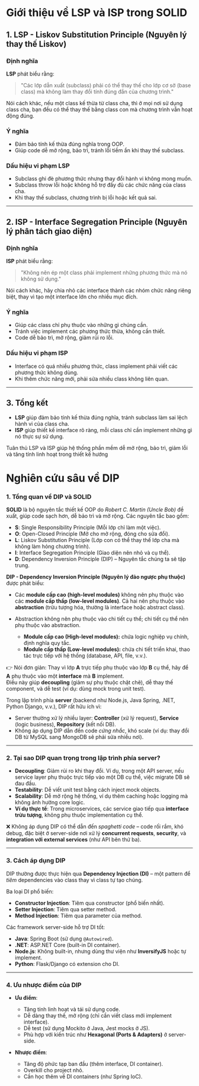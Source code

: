 # Giới thiệu về LSP và ISP trong SOLID

## 1. LSP - Liskov Substitution Principle (Nguyên lý thay thế Liskov)

### Định nghĩa
**LSP** phát biểu rằng:
> "Các lớp dẫn xuất (subclass) phải có thể thay thế cho lớp cơ sở (base class) mà không làm thay đổi tính đúng đắn của chương trình."

Nói cách khác, nếu một class kế thừa từ class cha, thì ở mọi nơi sử dụng class cha, bạn đều có thể thay thế bằng class con mà chương trình vẫn hoạt động đúng.

### Ý nghĩa
- Đảm bảo tính kế thừa đúng nghĩa trong OOP.
- Giúp code dễ mở rộng, bảo trì, tránh lỗi tiềm ẩn khi thay thế subclass.

### Dấu hiệu vi phạm LSP
- Subclass ghi đè phương thức nhưng thay đổi hành vi không mong muốn.
- Subclass throw lỗi hoặc không hỗ trợ đầy đủ các chức năng của class cha.
- Khi thay thế subclass, chương trình bị lỗi hoặc kết quả sai.


---

## 2. ISP - Interface Segregation Principle (Nguyên lý phân tách giao diện)

### Định nghĩa
**ISP** phát biểu rằng:
> "Không nên ép một class phải implement những phương thức mà nó không sử dụng."

Nói cách khác, hãy chia nhỏ các interface thành các nhóm chức năng riêng biệt, thay vì tạo một interface lớn cho nhiều mục đích.

### Ý nghĩa
- Giúp các class chỉ phụ thuộc vào những gì chúng cần.
- Tránh việc implement các phương thức thừa, không cần thiết.
- Code dễ bảo trì, mở rộng, giảm rủi ro lỗi.

### Dấu hiệu vi phạm ISP
- Interface có quá nhiều phương thức, class implement phải viết các phương thức không dùng.
- Khi thêm chức năng mới, phải sửa nhiều class không liên quan.


---

## 3. Tổng kết

- **LSP** giúp đảm bảo tính kế thừa đúng nghĩa, tránh subclass làm sai lệch hành vi của class cha.
- **ISP** giúp thiết kế interface rõ ràng, mỗi class chỉ cần implement những gì nó thực sự sử dụng.

Tuân thủ LSP và ISP giúp hệ thống phần mềm dễ mở rộng, bảo trì, giảm lỗi và tăng tính linh hoạt trong thiết kế hướng



# Nghiên cứu sâu về DIP

### 1. **Tổng quan về DIP và SOLID**

**SOLID** là bộ nguyên tắc thiết kế OOP do *Robert C. Martin (Uncle Bob)* đề xuất, giúp code sạch hơn, dễ bảo trì và mở rộng. Các nguyên tắc bao gồm:

- **S**: Single Responsibility Principle (Mỗi lớp chỉ làm một việc).
- **O**: Open-Closed Principle (Mở cho mở rộng, đóng cho sửa đổi).
- **L**: Liskov Substitution Principle (Lớp con có thể thay thế lớp cha mà không làm hỏng chương trình).
- **I**: Interface Segregation Principle (Giao diện nên nhỏ và cụ thể).
- **D**: Dependency Inversion Principle (DIP) – Nguyên tắc chúng ta sẽ tập trung.

**DIP - Dependency Inversion Principle (Nguyên lý đảo ngược phụ thuộc)** được phát biểu:  

- Các **module cấp cao (high-level modules)** không nên phụ thuộc vào các **module cấp thấp (low-level modules)**. Cả hai nên phụ thuộc vào **abstraction** (trừu tượng hóa, thường là interface hoặc abstract class).  
- Abstraction không nên phụ thuộc vào chi tiết cụ thể; chi tiết cụ thể nên phụ thuộc vào abstraction.  

  - **Module cấp cao (High-level modules):** chứa logic nghiệp vụ chính, định nghĩa quy tắc.  
  - **Module cấp thấp (Low-level modules):** chứa chi tiết triển khai, thao tác trực tiếp với hệ thống (database, API, file, v.v.).  

👉 Nói đơn giản: Thay vì lớp **A** trực tiếp phụ thuộc vào lớp **B** cụ thể, hãy để **A** phụ thuộc vào một **interface** mà **B** implement.  
Điều này giúp **decoupling** (giảm sự phụ thuộc chặt chẽ), dễ thay thế component, và dễ test (ví dụ: dùng mock trong unit test).  

Trong lập trình phía **server** (backend như Node.js, Java Spring, .NET, Python Django, v.v.), DIP rất hữu ích vì:

- Server thường xử lý nhiều layer: **Controller** (xử lý request), **Service** (logic business), **Repository** (kết nối DB).  
- Không áp dụng DIP dẫn đến code *cứng nhắc*, khó scale (ví dụ: thay đổi DB từ MySQL sang MongoDB sẽ phải sửa nhiều nơi).  

---

### 2. **Tại sao DIP quan trọng trong lập trình phía server?**

- **Decoupling**: Giảm rủi ro khi thay đổi. Ví dụ, trong một API server, nếu service layer phụ thuộc trực tiếp vào một DB cụ thể, việc migrate DB sẽ đau đầu.  
- **Testability**: Dễ viết unit test bằng cách inject mock objects.  
- **Scalability**: Dễ mở rộng hệ thống, ví dụ thêm caching hoặc logging mà không ảnh hưởng core logic.  
- **Ví dụ thực tế**: Trong microservices, các service giao tiếp qua **interface trừu tượng**, không phụ thuộc implementation cụ thể.  

❌ Không áp dụng DIP có thể dẫn đến *spaghetti code* – code rối rắm, khó debug, đặc biệt ở server-side nơi xử lý **concurrent requests**, **security**, và **integration với external services** (như API bên thứ ba).  

---

### 3. **Cách áp dụng DIP**

DIP thường được thực hiện qua **Dependency Injection (DI)** – một pattern để *tiêm* dependencies vào class thay vì class tự tạo chúng.  

Ba loại DI phổ biến:  
- **Constructor Injection**: Tiêm qua constructor (phổ biến nhất).  
- **Setter Injection**: Tiêm qua setter method.  
- **Method Injection**: Tiêm qua parameter của method.  

Các framework server-side hỗ trợ DI tốt:  
- **Java**: Spring Boot (sử dụng `@Autowired`).  
- **.NET**: ASP.NET Core (built-in DI container).  
- **Node.js**: Không built-in, nhưng dùng thư viện như **InversifyJS** hoặc tự implement.  
- **Python**: Flask/Django có extension cho DI.  

---

### 4. **Ưu nhược điểm của DIP**

- **Ưu điểm**:  
  - Tăng tính linh hoạt và tái sử dụng code.  
  - Dễ dàng thay thế, mở rộng (chỉ cần viết class mới implement interface).  
  - Dễ test (sử dụng Mockito ở Java, Jest mocks ở JS).  
  - Phù hợp với kiến trúc như **Hexagonal (Ports & Adapters)** ở server-side.  

- **Nhược điểm**:  
  - Tăng độ phức tạp ban đầu (thêm interface, DI container).  
  - Overkill cho project nhỏ.  
  - Cần học thêm về DI containers (như Spring IoC).  
